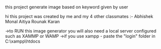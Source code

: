 this project generate image based on keyword given by user 


hi this project was created by me and my 4 other classmates :-
Abhishek
Monal
Aitiya 
Rounak
Karan

->to RUN this image generator you will also need a local server configured such as XAMMP or WAMP
->if you use xampp - paste the "login" folder in   C:\xampp\htdocs 

<!---
monal841/monal841 is a ✨ special ✨ repository because its `README.md` (this file) appears on your GitHub profile.
You can click the Preview link to take a look at your changes.
--->
